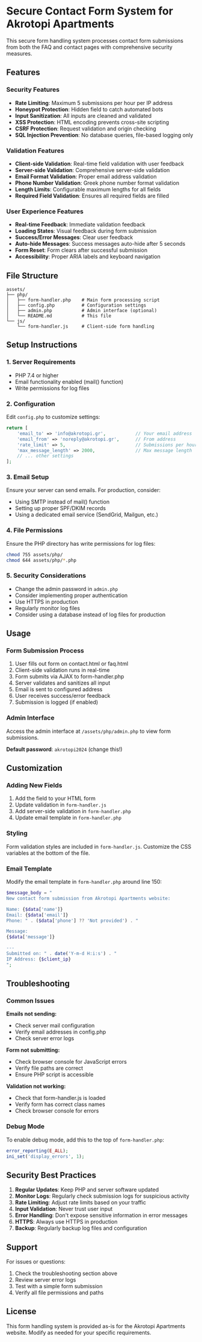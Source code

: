 # Secure Contact Form System for Akrotopi Apartments

This secure form handling system processes contact form submissions from both the FAQ and contact pages with comprehensive security measures.

## Features

### Security Features
- **Rate Limiting**: Maximum 5 submissions per hour per IP address
- **Honeypot Protection**: Hidden field to catch automated bots
- **Input Sanitization**: All inputs are cleaned and validated
- **XSS Protection**: HTML encoding prevents cross-site scripting
- **CSRF Protection**: Request validation and origin checking
- **SQL Injection Prevention**: No database queries, file-based logging only

### Validation Features
- **Client-side Validation**: Real-time field validation with user feedback
- **Server-side Validation**: Comprehensive server-side validation
- **Email Format Validation**: Proper email address validation
- **Phone Number Validation**: Greek phone number format validation
- **Length Limits**: Configurable maximum lengths for all fields
- **Required Field Validation**: Ensures all required fields are filled

### User Experience Features
- **Real-time Feedback**: Immediate validation feedback
- **Loading States**: Visual feedback during form submission
- **Success/Error Messages**: Clear user feedback
- **Auto-hide Messages**: Success messages auto-hide after 5 seconds
- **Form Reset**: Form clears after successful submission
- **Accessibility**: Proper ARIA labels and keyboard navigation

## File Structure

```
assets/
├── php/
│   ├── form-handler.php    # Main form processing script
│   ├── config.php          # Configuration settings
│   ├── admin.php           # Admin interface (optional)
│   └── README.md           # This file
└── js/
    └── form-handler.js     # Client-side form handling
```

## Setup Instructions

### 1. Server Requirements
- PHP 7.4 or higher
- Email functionality enabled (mail() function)
- Write permissions for log files

### 2. Configuration
Edit `config.php` to customize settings:

```php
return [
    'email_to' => 'info@akrotopi.gr',           // Your email address
    'email_from' => 'noreply@akrotopi.gr',      // From address
    'rate_limit' => 5,                          // Submissions per hour
    'max_message_length' => 2000,               // Max message length
    // ... other settings
];
```

### 3. Email Setup
Ensure your server can send emails. For production, consider:
- Using SMTP instead of mail() function
- Setting up proper SPF/DKIM records
- Using a dedicated email service (SendGrid, Mailgun, etc.)

### 4. File Permissions
Ensure the PHP directory has write permissions for log files:
```bash
chmod 755 assets/php/
chmod 644 assets/php/*.php
```

### 5. Security Considerations
- Change the admin password in `admin.php`
- Consider implementing proper authentication
- Use HTTPS in production
- Regularly monitor log files
- Consider using a database instead of log files for production

## Usage

### Form Submission Process
1. User fills out form on contact.html or faq.html
2. Client-side validation runs in real-time
3. Form submits via AJAX to form-handler.php
4. Server validates and sanitizes all input
5. Email is sent to configured address
6. User receives success/error feedback
7. Submission is logged (if enabled)

### Admin Interface
Access the admin interface at `/assets/php/admin.php` to view form submissions.

**Default password**: `akrotopi2024` (change this!)

## Customization

### Adding New Fields
1. Add the field to your HTML form
2. Update validation in `form-handler.js`
3. Add server-side validation in `form-handler.php`
4. Update email template in `form-handler.php`

### Styling
Form validation styles are included in `form-handler.js`. Customize the CSS variables at the bottom of the file.

### Email Template
Modify the email template in `form-handler.php` around line 150:

```php
$message_body = "
New contact form submission from Akrotopi Apartments website:

Name: {$data['name']}
Email: {$data['email']}
Phone: " . ($data['phone'] ?? 'Not provided') . "

Message:
{$data['message']}

---
Submitted on: " . date('Y-m-d H:i:s') . "
IP Address: {$client_ip}
";
```

## Troubleshooting

### Common Issues

**Emails not sending:**
- Check server mail configuration
- Verify email addresses in config.php
- Check server error logs

**Form not submitting:**
- Check browser console for JavaScript errors
- Verify file paths are correct
- Ensure PHP script is accessible

**Validation not working:**
- Check that form-handler.js is loaded
- Verify form has correct class names
- Check browser console for errors

### Debug Mode
To enable debug mode, add this to the top of `form-handler.php`:
```php
error_reporting(E_ALL);
ini_set('display_errors', 1);
```

## Security Best Practices

1. **Regular Updates**: Keep PHP and server software updated
2. **Monitor Logs**: Regularly check submission logs for suspicious activity
3. **Rate Limiting**: Adjust rate limits based on your traffic
4. **Input Validation**: Never trust user input
5. **Error Handling**: Don't expose sensitive information in error messages
6. **HTTPS**: Always use HTTPS in production
7. **Backup**: Regularly backup log files and configuration

## Support

For issues or questions:
1. Check the troubleshooting section above
2. Review server error logs
3. Test with a simple form submission
4. Verify all file permissions and paths

## License

This form handling system is provided as-is for the Akrotopi Apartments website. Modify as needed for your specific requirements.
